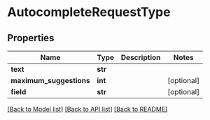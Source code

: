 # AutocompleteRequestType

## Properties
Name | Type | Description | Notes
------------ | ------------- | ------------- | -------------
**text** | **str** |  | 
**maximum_suggestions** | **int** |  | [optional] 
**field** | **str** |  | [optional] 

[[Back to Model list]](../README.md#documentation-for-models) [[Back to API list]](../README.md#documentation-for-api-endpoints) [[Back to README]](../README.md)


